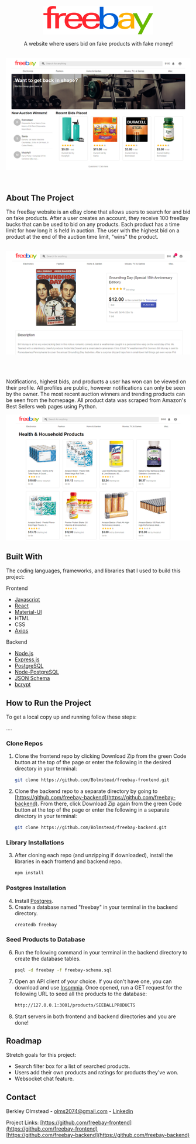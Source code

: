 <p align="center">    <br />


<p align="center">
<img src="public/Images/logo.png?raw=true" width=300 >
</p>

  <p align="center">
    A website where users bid on fake products with fake money!
    <br />    <br />

  </p>

  <p align="center">
    <img src="public/Images/Homepage.png?raw=true" >
  </p>

</p>    <br />


<!-- ABOUT THE PROJECT -->
## About The Project

The freeBay website is an eBay clone that allows users to search for and bid on fake products. After a user creates an account, they receive 100 freeBay bucks that can be used to bid on any products. Each product has a time limit for how long it is held in auction. The user with the highest bid on a product at the end of the auction time limit, "wins" the product. 
<br><br/>

  <p align="center">
    <img src="public/Images/Productpage.png?raw=true" >
  </p>
<br><br/>

Notifications, highest bids, and products a user has won can be viewed on their profile. All profiles are public, however notifications can only be seen by the owner. The most recent auction winners and trending products can be seen from the homepage. All product data was scraped from Amazon's Best Sellers web pages using Python.
<br/>

  <p align="center">
    <img src="public/Images/ProductListPage.png?raw=true" >
  </p>


## Built With

The coding languages, frameworks, and libraries that I used to build this project:

Frontend
* [Javascript](https://www.javascript.com/)
* [React](https://reactjs.org/)
* [Material-UI](https://material-ui.com/)
* HTML
* CSS
* [Axios](https://www.npmjs.com/package/axios)

Backend
* [Node.js](https://nodejs.org/en/)
* [Express.js](https://expressjs.com/)
* [PostgreSQL](https://www.postgresql.org/)
* [Node-PostgreSQL](https://node-postgres.com/)
* [JSON Schema](https://json-schema.org/)
* [bcrypt](https://www.npmjs.com/package/bcrypt)



## How to Run the Project

To get a local copy up and running follow these steps:

....

### Clone Repos

1. Clone the frontend repo by clicking Download Zip from the green Code button at the top of the page or enter the following in the desired directory in your terminal:
   ```sh
   git clone https://github.com/Bolmstead/freebay-frontend.git
   ```
2. Clone the backend repo to a separate directory by going to [https://github.com/freebay-backend](https://github.com/freebay-backend). From there, click Download Zip again from the green Code button at the top of the page or enter the following in a separate directory in your terminal:
   ```sh
   git clone https://github.com/Bolmstead/freebay-backend.git
   ```

### Library Installations

3. After cloning each repo (and unzipping if downloaded), install the libraries in each frontend and backend repo.

    ```sh
    npm install
    ```

### Postgres Installation

4. Install [Postgres](https://www.postgresql.org/).
5. Create a database named "freebay" in your terminal in the backend directory.
    ```sh
    createdb freebay
    ```

### Seed Products to Database 

6. Run the following command in your terminal in the backend directory to create the database tables.
    ```sh
    psql -d freebay -f freebay-schema.sql
    ```

7. Open an API client of your choice. If you don't have one, you can download and use [Insomnia](https://insomnia.rest/download). Once opened, run a GET request for the following URL to seed all the products to the database:
    ```sh
    http://127.0.0.1:3001/products/SEEDALLPRODUCTS
    ```

8. Start servers in both frontend and backend directories and you are done!


## Roadmap

Stretch goals for this project:
* Search filter box for a list of searched products.
* Users add their own products and ratings for products they've won.
* Websocket chat feature.

## Contact

Berkley Olmstead - olms2074@gmail.com - [Linkedin](https://www.linkedin.com/in/berkleyolmstead/)

Project Links: [https://github.com/freebay-frontend](https://github.com/freebay-frontend) <br/>
               [https://github.com/freebay-backend](https://github.com/freebay-backend)